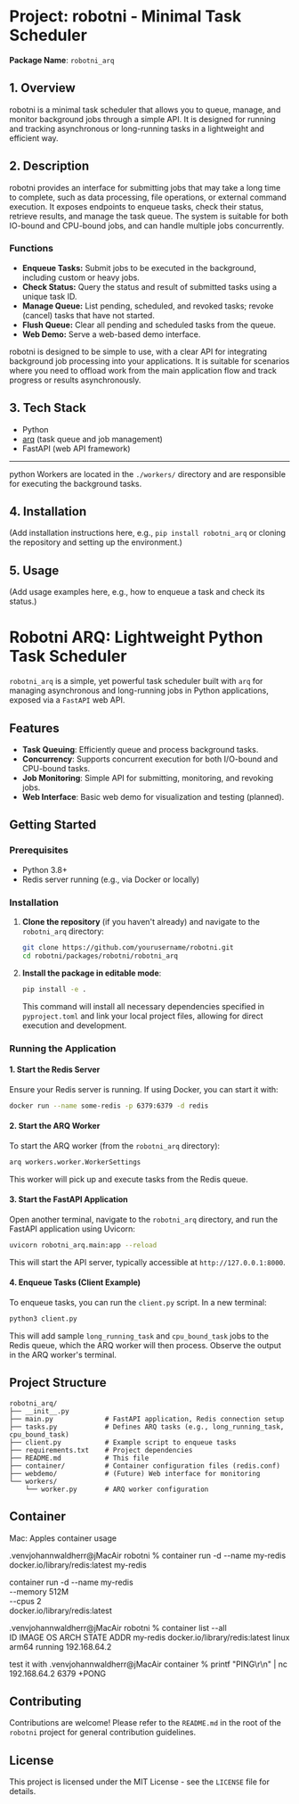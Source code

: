 # Project: robotni - Minimal Task Scheduler

**Package Name**: `robotni_arq`

## 1. Overview

robotni is a minimal task scheduler that allows you to queue, manage, and monitor background jobs through a simple API. It is designed for running and tracking asynchronous or long-running tasks in a lightweight and efficient way.

## 2. Description

robotni provides an interface for submitting jobs that may take a long time to complete, such as data processing, file operations, or external command execution. It exposes endpoints to enqueue tasks, check their status, retrieve results, and manage the task queue. The system is suitable for both IO-bound and CPU-bound jobs, and can handle multiple jobs concurrently.

### Functions

- **Enqueue Tasks:** Submit jobs to be executed in the background, including custom or heavy jobs.
- **Check Status:** Query the status and result of submitted tasks using a unique task ID.
- **Manage Queue:** List pending, scheduled, and revoked tasks; revoke (cancel) tasks that have not started.
- **Flush Queue:** Clear all pending and scheduled tasks from the queue.
- **Web Demo:** Serve a web-based demo interface.

robotni is designed to be simple to use, with a clear API for integrating background job processing into your applications. It is suitable for scenarios where you need to offload work from the main application flow and track progress or results asynchronously.

## 3. Tech Stack

- Python
- [arq](https://github.com/python-arq/arq) (task queue and job management)
- FastAPI (web API framework)

---

python Workers are located in the `./workers/` directory and are responsible for executing the background tasks.

## 4. Installation

(Add installation instructions here, e.g., `pip install robotni_arq` or cloning the repository and setting up the environment.)

## 5. Usage

(Add usage examples here, e.g., how to enqueue a task and check its status.)

# Robotni ARQ: Lightweight Python Task Scheduler

`robotni_arq` is a simple, yet powerful task scheduler built with `arq` for managing asynchronous and long-running jobs in Python applications, exposed via a `FastAPI` web API.

## Features

- **Task Queuing**: Efficiently queue and process background tasks.
- **Concurrency**: Supports concurrent execution for both I/O-bound and CPU-bound tasks.
- **Job Monitoring**: Simple API for submitting, monitoring, and revoking jobs.
- **Web Interface**: Basic web demo for visualization and testing (planned).

## Getting Started

### Prerequisites

- Python 3.8+
- Redis server running (e.g., via Docker or locally)

### Installation

1.  **Clone the repository** (if you haven't already) and navigate to the `robotni_arq` directory:
    ```bash
    git clone https://github.com/yourusername/robotni.git
    cd robotni/packages/robotni/robotni_arq
    ```

2.  **Install the package in editable mode**:
    ```bash
    pip install -e .
    ```

    This command will install all necessary dependencies specified in `pyproject.toml` and link your local project files, allowing for direct execution and development.

### Running the Application

#### 1. Start the Redis Server

Ensure your Redis server is running. If using Docker, you can start it with:

```bash
docker run --name some-redis -p 6379:6379 -d redis
```

#### 2. Start the ARQ Worker

To start the ARQ worker (from the `robotni_arq` directory):

```bash
arq workers.worker.WorkerSettings
```

This worker will pick up and execute tasks from the Redis queue.

#### 3. Start the FastAPI Application

Open another terminal, navigate to the `robotni_arq` directory, and run the FastAPI application using Uvicorn:

```bash
uvicorn robotni_arq.main:app --reload
```

This will start the API server, typically accessible at `http://127.0.0.1:8000`.

#### 4. Enqueue Tasks (Client Example)

To enqueue tasks, you can run the `client.py` script. In a new terminal:

```bash
python3 client.py
```

This will add sample `long_running_task` and `cpu_bound_task` jobs to the Redis queue, which the ARQ worker will then process. Observe the output in the ARQ worker's terminal.

## Project Structure

```
robotni_arq/
├── __init__.py
├── main.py             # FastAPI application, Redis connection setup
├── tasks.py            # Defines ARQ tasks (e.g., long_running_task, cpu_bound_task)
├── client.py           # Example script to enqueue tasks
├── requirements.txt    # Project dependencies
├── README.md           # This file
├── container/          # Container configuration files (redis.conf)
├── webdemo/            # (Future) Web interface for monitoring
└── workers/
    └── worker.py       # ARQ worker configuration
```

## Container

Mac: Apples container usage

.venvjohannwaldherr@jMacAir robotni % container run -d --name my-redis docker.io/library/redis:latest
my-redis

container run -d --name my-redis \
 --memory 512M \
 --cpus 2 \
 docker.io/library/redis:latest

.venvjohannwaldherr@jMacAir robotni % container list --all  
ID IMAGE OS ARCH STATE ADDR
my-redis docker.io/library/redis:latest linux arm64 running 192.168.64.2

test it with
.venvjohannwaldherr@jMacAir container % printf "PING\r\n" | nc 192.168.64.2 6379
+PONG

## Contributing

Contributions are welcome! Please refer to the `README.md` in the root of the `robotni` project for general contribution guidelines.

## License

This project is licensed under the MIT License - see the `LICENSE` file for details.
